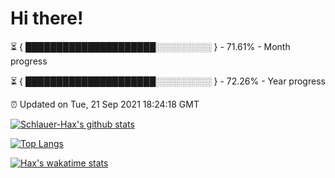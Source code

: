 # Hi there!

⏳ { █████████████████████░░░░░░░░░ } - 71.61% - Month progress

⏳ { █████████████████████░░░░░░░░░ } - 72.26% - Year progress

⏰ Updated on Tue, 21 Sep 2021 18:24:18 GMT


[![Schlauer-Hax's github stats](https://github-readme-stats.vercel.app/api?username=Schlauer-Hax&show_icons=true&theme=dark&count_private=true)](https://github.com/Schlauer-Hax)


[![Top Langs](https://github-readme-stats.vercel.app/api/top-langs/?username=Schlauer-Hax&layout=compact&theme=dark)](https://github.com/Schlauer-Hax?tab=repositories)


[![Hax's wakatime stats](https://github-readme-stats.vercel.app/api/wakatime?username=Hax&theme=dark)](https://wakatime.com/@Hax)


